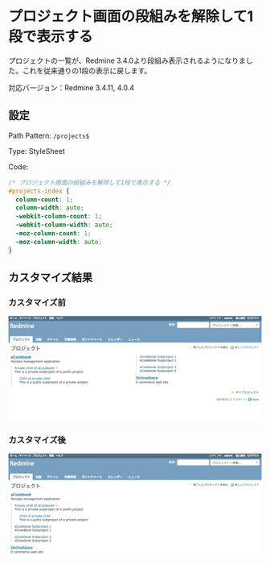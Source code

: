 # プロジェクト画面の段組みを解除して1段で表示する

プロジェクトの一覧が、Redmine 3.4.0より段組み表示されるようになりました。これを従来通りの1段の表示に戻します。

対応バージョン：Redmine 3.4.11, 4.0.4

## 設定

Path Pattern: `/projects$`

Type: StyleSheet

Code:

``` css
/* プロジェクト画面の段組みを解除して1段で表示する */
#projects-index {
  column-count: 1;
  column-width: auto;
  -webkit-column-count: 1;
  -webkit-column-width: auto;
  -moz-column-count: 1;
  -moz-column-width: auto;
}
```

## カスタマイズ結果

### カスタマイズ前

![](before@2x.png)

### カスタマイズ後

![](after@2x.png)
